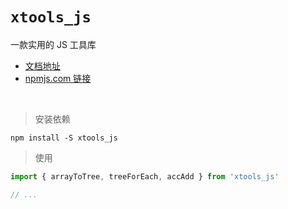 # `xtools_js`

一款实用的 JS 工具库

* [文档地址](https://borenxue.github.io/xtools_js/)
* [npmjs.com 链接](https://www.npmjs.com/package/xtools_js)

<br/>

> 安装依赖


```shell
npm install -S xtools_js
```

> 使用

```javascript
import { arrayToTree, treeForEach, accAdd } from 'xtools_js'

// ...
```
